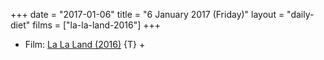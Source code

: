 +++
date = "2017-01-06"
title = "6 January 2017 (Friday)"
layout = "daily-diet"
films = ["la-la-land-2016"]
+++

<ul>
<li class="entry Film">Film: <a href="/films/la-la-land-2016">La La Land (2016)</a> {T} +</li>
</ul>